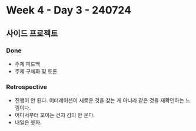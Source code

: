 # Week 4 - Day 3 - 240724

## 사이드 프로젝트
### Done
- 주제 피드백
- 주제 구체화 및 토론
### Retrospective
- 진행이 안 된다. 이터레이션이 새로운 것을 찾는 게 아니라 같은 것을 재확인하는 느낌이다.
- 어디서부터 꼬이는 건지 감이 안 온다.
- 내일은 웃자.